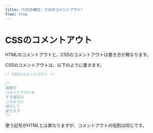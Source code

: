```yaml
---
title: "CSSの構文: CSSのコメントアウト"
free: true
---
```


# CSSのコメントアウト

HTMLのコメントアウトと、CSSのコメントアウトは書き方が異なります。

CSSのコメントアウトは、以下のように書きます。

```css
/* CSSのコメントアウト */

/*
複数行
コメントアウトを
する場合は
このように
改行して
書きます
*/
```

使う記号がHTMLとは異なりますが、コメントアウトの役割は同じです。